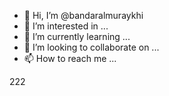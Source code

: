 - 👋 Hi, I’m @bandaralmuraykhi
- 👀 I’m interested in ...
- 🌱 I’m currently learning ...
- 💞️ I’m looking to collaborate on ...
- 📫 How to reach me ...

<!---
bandaralmuraykhi/bandaralmuraykhi is a ✨ special ✨ repository because its `README.md` (this file) appears on your GitHub profile.
You can click the Preview link to take a look at your changes.
--->
222
